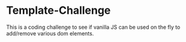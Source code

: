 # Template-Challenge

This is a coding challenge to see if vanilla JS can be used on the fly to add/remove various dom elements.
